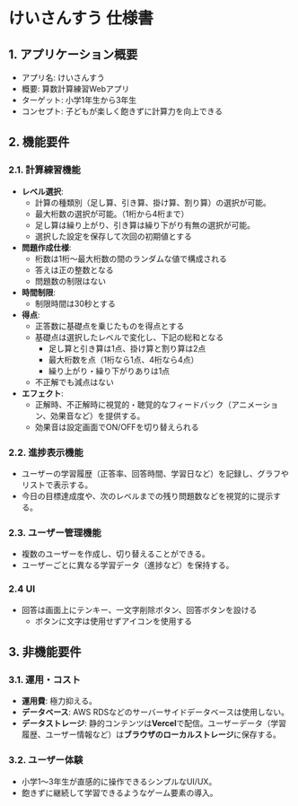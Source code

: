 # けいさんすう 仕様書

## 1. アプリケーション概要

- アプリ名: けいさんすう
- 概要: 算数計算練習Webアプリ
- ターゲット: 小学1年生から3年生
- コンセプト: 子どもが楽しく飽きずに計算力を向上できる

## 2. 機能要件

### 2.1. 計算練習機能

* **レベル選択**:
    * 計算の種類別（足し算、引き算、掛け算、割り算）の選択が可能。
    * 最大桁数の選択が可能。（1桁から4桁まで）
    * 足し算は繰り上がり、引き算は繰り下がり有無の選択が可能。
    * 選択した設定を保存して次回の初期値とする
* **問題作成仕様**:
    * 桁数は1桁〜最大桁数の間のランダムな値で構成される
    * 答えは正の整数となる
    * 問題数の制限はない
* **時間制限**:
    * 制限時間は30秒とする
* **得点**:
    * 正答数に基礎点を乗じたものを得点とする
    * 基礎点は選択したレベルで変化し、下記の総和となる
        * 足し算と引き算は1点、掛け算と割り算は2点
        * 最大桁数を点（1桁なら1点、4桁なら4点）
        * 繰り上がり・繰り下がりありは1点
    * 不正解でも減点はない
* **エフェクト**:
    * 正解時、不正解時に視覚的・聴覚的なフィードバック（アニメーション、効果音など）を提供する。
    * 効果音は設定画面でON/OFFを切り替えられる

### 2.2. 進捗表示機能

* ユーザーの学習履歴（正答率、回答時間、学習日など）を記録し、グラフやリストで表示する。
* 今日の目標達成度や、次のレベルまでの残り問題数などを視覚的に提示する。

### 2.3. ユーザー管理機能

* 複数のユーザーを作成し、切り替えることができる。
* ユーザーごとに異なる学習データ（進捗など）を保持する。

### 2.4 UI

* 回答は画面上にテンキー、一文字削除ボタン、回答ボタンを設ける
    * ボタンに文字は使用せずアイコンを使用する

## 3. 非機能要件

### 3.1. 運用・コスト

* **運用費**: 極力抑える。
* **データベース**: AWS RDSなどのサーバーサイドデータベースは使用しない。
* **データストレージ**: 静的コンテンツは**Vercel**で配信。ユーザーデータ（学習履歴、ユーザー情報など）は**ブラウザのローカルストレージ**に保存する。

### 3.2. ユーザー体験

* 小学1〜3年生が直感的に操作できるシンプルなUI/UX。
* 飽きずに継続して学習できるようなゲーム要素の導入。
